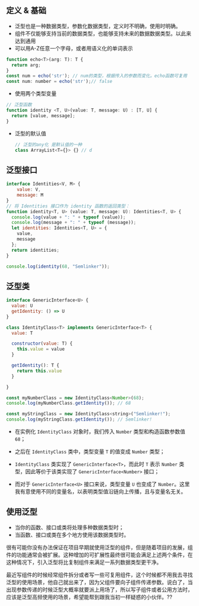 ## 定义 & 基础

* 泛型也是一种数据类型，参数化数据类型，定义时不明确，使用时明确。
* 组件不仅能够支持当前的数据类型，也能够支持未来的数据数据类型。以此来达到通用
* 可以用A-Z任意一个字母，或者用语义化的单词表示

```js
function echo<T>(arg: T): T {
  return arg;
}
const num = echo('str'); // num的类型，根据传入的参数而变化。echo函数可复用
const num: number = echo('str');// false
```

* 使用两个类型变量

```js
// 泛型函数
function identity <T, U>(value: T, message: U) : [T, U] {
  return [value, message];
}
```

* 泛型的默认值

  ```js
  // 泛型的any化 是默认值的一种
  class ArrayList<T={}> {} // d
  ```

  

## 泛型接口

```js
interface Identities<V, M> {
    value: V,
    message: M
}
// 将 Identities 接口作为 identity 函数的返回类型：
function identity<T, U> (value: T, message: U): Identities<T, U> {
  console.log(value + ": " + typeof (value));
  console.log(message + ": " + typeof (message));
  let identities: Identities<T, U> = {
    value,
    message
  };
  return identities;
}

console.log(identity(68, "Semlinker"));

```

## 泛型类

```js
interface GenericInterface<U> {
  value: U
  getIdentity: () => U
}

class IdentityClass<T> implements GenericInterface<T> {
  value: T

  constructor(value: T) {
    this.value = value
  }

  getIdentity(): T {
    return this.value
  }

}

const myNumberClass = new IdentityClass<Number>(68);
console.log(myNumberClass.getIdentity()); // 68

const myStringClass = new IdentityClass<string>("Semlinker!");
console.log(myStringClass.getIdentity()); // Semlinker!
```

* 在实例化 `IdentityClass` 对象时，我们传入 `Number` 类型和构造函数参数值 `68`；

* 之后在 `IdentityClass` 类中，类型变量 `T` 的值变成 `Number` 类型；

* `IdentityClass` 类实现了 `GenericInterface<T>`，而此时 `T` 表示 `Number` 类型，因此等价于该类实现了 `GenericInterface<Number>` 接口；

* 而对于 `GenericInterface<U>` 接口来说，类型变量 `U` 也变成了 `Number`。这里我有意使用不同的变量名，以表明类型值沿链向上传播，且与变量名无关。

## 使用泛型

* 当你的函数、接口或类将处理多种数据类型时；
* 当函数、接口或类在多个地方使用该数据类型时。

很有可能你没有办法保证在项目早期就使用泛型的组件，但是随着项目的发展，组件的功能通常会被扩展。这种增加的可扩展性最终很可能会满足上述两个条件，在这种情况下，引入泛型将比复制组件来满足一系列数据类型更干净。

最近写组件的时候经常组件拆分或者写一些可复用组件，这个时候都不用我去寻找泛型的使用场景，他自己就出来了，因为父组件要向子组件传递参数。说白了，当出现参数传递的时候泛型大概率就要派上用场了，所以写子组件或者公用方法时，应该是泛型高频使用的场景，希望能帮到跟我当初一样疑惑的小伙伴。??
